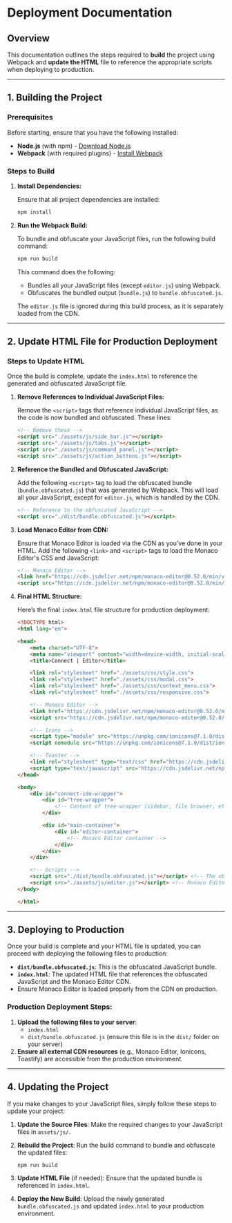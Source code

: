 # Deployment Documentation

## Overview

This documentation outlines the steps required to **build** the project using Webpack and **update the HTML** file to reference the appropriate scripts when deploying to production.

----------

## **1. Building the Project**

### Prerequisites

Before starting, ensure that you have the following installed:

-   **Node.js** (with npm) - [Download Node.js](https://nodejs.org/)
-   **Webpack** (with required plugins) - [Install Webpack](https://webpack.js.org/)

### Steps to Build

1.  **Install Dependencies:**
    
    Ensure that all project dependencies are installed:
    
    ```bash
    npm install    
    ```
    
2.  **Run the Webpack Build:**
    
    To bundle and obfuscate your JavaScript files, run the following build command:
    
    ```bash
    npm run build
    ```
    
    This command does the following:
    
    -   Bundles all your JavaScript files (except `editor.js`) using Webpack.
    -   Obfuscates the bundled output (`bundle.js`) to `bundle.obfuscated.js`.
    
    The `editor.js` file is ignored during this build process, as it is separately loaded from the CDN.
    

----------

## **2. Update HTML File for Production Deployment**

### Steps to Update HTML

Once the build is complete, update the `index.html` to reference the generated and obfuscated JavaScript file.

1.  **Remove References to Individual JavaScript Files:**
    
    Remove the `<script>` tags that reference individual JavaScript files, as the code is now bundled and obfuscated. These lines:
    
    ```html
    <!-- Remove these -->
    <script src="./assets/js/side_bar.js"></script>
    <script src="./assets/js/tabs.js"></script>
    <script src="./assets/js/command_panel.js"></script>
    <script src="./assets/js/action_buttons.js"></script>
    ```
    
2.  **Reference the Bundled and Obfuscated JavaScript:**
    
    Add the following `<script>` tag to load the obfuscated bundle (`bundle.obfuscated.js`) that was generated by Webpack. This will load all your JavaScript, except for `editor.js`, which is handled by the CDN.
    
    ```html
    <!-- Reference to the obfuscated JavaScript -->
    <script src="./dist/bundle.obfuscated.js"></script>
    ```
    
3.  **Load Monaco Editor from CDN:**
    
    Ensure that Monaco Editor is loaded via the CDN as you’ve done in your HTML. Add the following `<link>` and `<script>` tags to load the Monaco Editor's CSS and JavaScript:
    
    ```html
    <!-- Monaco Editor -->
    <link href="https://cdn.jsdelivr.net/npm/monaco-editor@0.52.0/min/vs/editor/editor.main.css" rel="stylesheet">
    <script src="https://cdn.jsdelivr.net/npm/monaco-editor@0.52.0/min/vs/loader.js"></script>
    ```
    
4.  **Final HTML Structure:**
    
    Here’s the final `index.html` file structure for production deployment:
    
    ```html
    <!DOCTYPE html>
    <html lang="en">
    
    <head>
        <meta charset="UTF-8">
        <meta name="viewport" content="width=device-width, initial-scale=1.0">
        <title>Connect | Editor</title>
    
        <link rel="stylesheet" href="./assets/css/style.css">
        <link rel="stylesheet" href="./assets/css/modal.css">
        <link rel="stylesheet" href="./assets/css/context_menu.css">
        <link rel="stylesheet" href="./assets/css/responsive.css">
    
        <!-- Monaco Editor -->
        <link href="https://cdn.jsdelivr.net/npm/monaco-editor@0.52.0/min/vs/editor/editor.main.css" rel="stylesheet">
        <script src="https://cdn.jsdelivr.net/npm/monaco-editor@0.52.0/min/vs/loader.js"></script>
    
        <!-- Icons -->
        <script type="module" src="https://unpkg.com/ionicons@7.1.0/dist/ionicons/ionicons.esm.js"></script>
        <script nomodule src="https://unpkg.com/ionicons@7.1.0/dist/ionicons/ionicons.js"></script>
    
        <!-- Toaster -->
        <link rel="stylesheet" type="text/css" href="https://cdn.jsdelivr.net/npm/toastify-js/src/toastify.min.css" />
        <script type="text/javascript" src="https://cdn.jsdelivr.net/npm/toastify-js"></script>
    </head>
    
    <body>
        <div id="connect-ide-wrapper">
            <div id="tree-wrapper">
                <!-- Content of tree-wrapper (sidebar, file browser, etc.) -->
            </div>
    
            <div id="main-container">
                <div id="editor-container">
                    <!-- Monaco Editor container -->
                </div>
            </div>
        </div>
    
        <!-- Scripts -->
        <script src="./dist/bundle.obfuscated.js"></script> <!-- The obfuscated and bundled JavaScript -->
        <script src="./assets/js/editor.js"></script> <!-- Monaco Editor loaded separately -->
    </body>
    
    </html>
    ```
    

----------

## **3. Deploying to Production**

Once your build is complete and your HTML file is updated, you can proceed with deploying the following files to production:

-   **`dist/bundle.obfuscated.js`**: This is the obfuscated JavaScript bundle.
-   **`index.html`**: The updated HTML file that references the obfuscated JavaScript and the Monaco Editor CDN.
-   Ensure Monaco Editor is loaded properly from the CDN on production.

### Production Deployment Steps:

1.  **Upload the following files to your server**:
    -   `index.html`
    -   `dist/bundle.obfuscated.js` (ensure this file is in the `dist/` folder on your server)
2.  **Ensure all external CDN resources** (e.g., Monaco Editor, Ionicons, Toastify) are accessible from the production environment.

----------

## **4. Updating the Project**

If you make changes to your JavaScript files, simply follow these steps to update your project:

1.  **Update the Source Files**: Make the required changes to your JavaScript files in `assets/js/`.
    
2.  **Rebuild the Project**: Run the build command to bundle and obfuscate the updated files:
    
    ```bash
    npm run build
    ```
    
3.  **Update HTML File** (if needed): Ensure that the updated bundle is referenced in `index.html`.
    
4.  **Deploy the New Build**: Upload the newly generated `bundle.obfuscated.js` and updated `index.html` to your production environment.
   